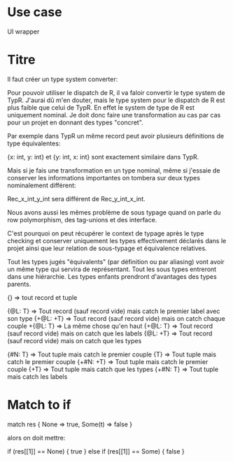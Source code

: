 # Use case
UI wrapper

# Titre
Il faut créer un type system converter:

Pour pouvoir utiliser le dispatch de R, il va faloir convertir le type system de TypR.
J'aurai dû m'en douter, mais le type system pour le dispatch de R est plus faible que celui de TypR.
En effet le system de type de R est uniquement nominal. 
Je doit donc faire une transformation au cas par cas pour un projet en donnant des types "concret".

Par exemple dans TypR un même record peut avoir plusieurs définitions de type équivalentes:

{x: int, y: int} et {y: int, x: int} sont exactement similaire dans TypR.

Mais si je fais une transformation en un type nominal, même si j'essaie de conserver les informations importantes on tombera sur deux types nominalement différent:

Rec_x_int_y_int sera différent de Rec_y_int_x_int.

Nous avons aussi les mêmes problème de sous typage quand on parle du row polymorphism, des tag-unions et des interface.

C'est pourquoi on peut récupérer le context de typage après le type checking et conserver uniquement les types effectivement déclarés dans le projet ainsi que leur relation de sous-typage et équivalence relatives.

Tout les types jugés "équivalents" (par définition ou par aliasing) vont avoir un même type qui servira de représentant.
Tout les sous types entreront dans une hiérarchie. Les types enfants prendront d'avantages des types parents.


{} => tout record et tuple

{@L: T} => Tout record (sauf record vide) mais catch le premier label avec son type
{+@L: +T} => Tout record (sauf record vide) mais on catch chaque couple
+{@L: T} => La même chose qu'en haut
{+@L: T} => Tout record (sauf record vide) mais on catch que les labels
{@L: +T} => Tout record (sauf record vide) mais on catch que les types

{#N: T} => Tout tuple mais catch le premier couple
{T} => Tout tuple mais catch le premier couple
{+#N: +T} => Tout tuple mais catch le premier couple
{+T} => Tout tuple mais catch que les types
{+#N: T} => Tout tuple mais catch les labels

# Match to if

match res {
	None => true,
	Some(t) => false
}

alors on doit mettre:

if (res[[1]] == None) { true }
else if (res[[1]] == Some) { false }

